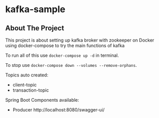 # kafka-sample

## About The Project
This project is about setting up kafka broker with zookeeper on Docker using docker-compose to try the main functions of kafka

To run all of this use `docker-compose up -d` in terminal.

To stop use `docker-compose down --volumes --remove-orphans`.

Topics auto created:
* client-topic
* transaction-topic

Spring Boot Components available:
* Producer http://localhost:8080/swagger-ui/
